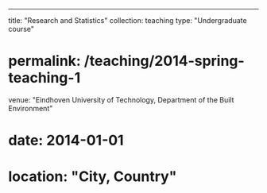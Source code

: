 ---
title: "Research and Statistics"
collection: teaching
type: "Undergraduate course"
# permalink: /teaching/2014-spring-teaching-1
venue: "Eindhoven University of Technology, Department of the Built Environment"
# date: 2014-01-01
# location: "City, Country"
